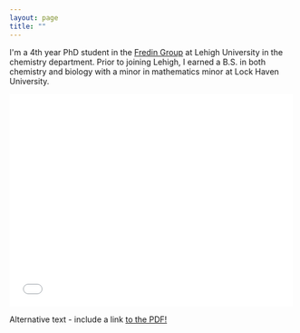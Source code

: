 ```yaml
---
layout: page
title: ""
---
```


I'm a 4th year PhD student in the [Fredin Group](https://sites.google.com/lehigh.edu/fredingroup/home?authuser=0) at Lehigh University in the chemistry department. Prior to joining Lehigh, I earned a B.S. in both chemistry and biology with a minor in mathematics minor at Lock Haven University.

<embed src= "Zachary_Knepp_CV.pdf" type="application/pdf" width= "500" height= "375">

<object data="Zachary_Knepp_CV.pdf" type="application/pdf" width="100%" height="100%">
  <p>Alternative text - include a link <a href="Zachary_Knepp_CV.pdf">to the PDF!</a></p>
</object>
